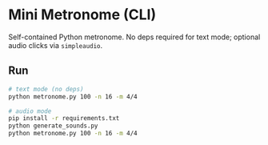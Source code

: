 # Mini Metronome (CLI)

Self-contained Python metronome. No deps required for text mode; optional audio clicks via `simpleaudio`.

## Run

```bash
# text mode (no deps)
python metronome.py 100 -n 16 -m 4/4

# audio mode
pip install -r requirements.txt
python generate_sounds.py
python metronome.py 100 -n 16 -m 4/4